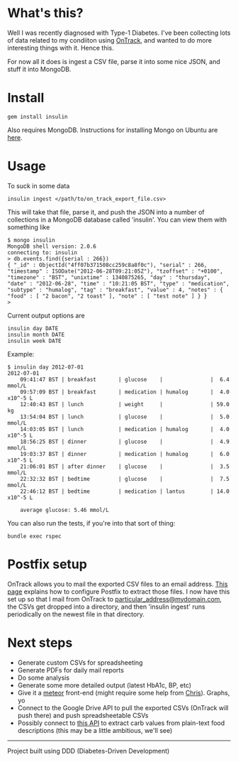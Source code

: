 What's this?
============

Well I was recently diagnosed with Type-1 Diabetes. I've been collecting lots of data related to my condiiton using [OnTrack](https://play.google.com/store/apps/details?id=com.gexperts.ontrack), and wanted to do more interesting things with it. Hence this.

For now all it does is ingest a CSV file, parse it into some nice JSON, and stuff it into MongoDB.

Install
=======

    gem install insulin

Also requires MongoDB. Instructions for installing Mongo on Ubuntu are [here](http://docs.mongodb.org/manual/tutorial/install-mongodb-on-debian-or-ubuntu-linux/).

Usage
=====

To suck in some data

    insulin ingest </path/to/on_track_export_file.csv>

This will take that file, parse it, and push the JSON into a number of collections in a MongoDB database called 'insulin'. You can view them with something like

    $ mongo insulin
    MongoDB shell version: 2.0.6
    connecting to: insulin
    > db.events.find({serial : 266})
    { "_id" : ObjectId("4ff07b371508cc259c8a8f0c"), "serial" : 266, "timestamp" : ISODate("2012-06-28T09:21:05Z"), "tzoffset" : "+0100", "timezone" : "BST", "unixtime" : 1340875265, "day" : "thursday", "date" : "2012-06-28", "time" : "10:21:05 BST", "type" : "medication", "subtype" : "humalog", "tag" : "breakfast", "value" : 4, "notes" : { "food" : [ "2 bacon", "2 toast" ], "note" : [ "test note" ] } }
    > 

Current output options are

    insulin day DATE
    insulin month DATE
    insulin week DATE

Example:

    $ insulin day 2012-07-01
    2012-07-01
        09:41:47 BST | breakfast       | glucose    |               |  6.4 mmol/L
        09:57:09 BST | breakfast       | medication | humalog       |  4.0 x10^-5 L
        12:40:43 BST | lunch           | weight     |               | 59.0 kg
        13:54:04 BST | lunch           | glucose    |               |  5.0 mmol/L
        14:03:05 BST | lunch           | medication | humalog       |  4.0 x10^-5 L
        18:56:25 BST | dinner          | glucose    |               |  4.9 mmol/L
        19:03:37 BST | dinner          | medication | humalog       |  6.0 x10^-5 L
        21:06:01 BST | after dinner    | glucose    |               |  3.5 mmol/L
        22:32:32 BST | bedtime         | glucose    |               |  7.5 mmol/L
        22:46:12 BST | bedtime         | medication | lantus        | 14.0 x10^-5 L

        average glucose: 5.46 mmol/L

You can also run the tests, if you're into that sort of thing:

    bundle exec rspec

Postfix setup
=============

OnTrack allows you to mail the exported CSV files to an email address. [This page](http://tech.jeffri.es/2010/09/automatic-ripping-and-saving-email-attachments-with-postfix/) explains how to configure Postfix to extract those files. I now have this set up so that I mail from OnTrack to particular_address@mydomain.com, the CSVs get dropped into a directory, and then 'insulin ingest' runs periodically on the newest file in that directory.

Next steps
==========

* Generate custom CSVs for spreadsheeting
* Generate PDFs for daily mail reports
* Do some analysis
* Generate some more detailed output (latest HbA1c, BP, etc)
* Give it a [meteor](http://meteor.com/) front-end (might require some help from [Chris](https://github.com/mrchrisadams)). Graphs, yo
* Connect to the Google Drive API to pull the exported CSVs (OnTrack will push there) and push spreadsheetable CSVs
* Possibly connect to [this API](http://platform.fatsecret.com/api/) to extract carb values from plain-text food descriptions (this may be a little ambitious, we'll see)

---

Project built using DDD (Diabetes-Driven Development)
